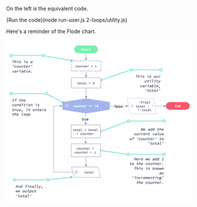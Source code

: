 On the left is the equivalent code.

{Run the code}(node run-user.js 2-loops/utility.js)

Here's a reminder of the Flode chart.

![](2-loops/utility.png)